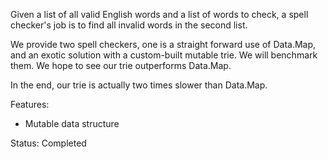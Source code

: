 Given a list of all valid English words and a list of words to check, a spell
checker's job is to find all invalid words in the second list.

We provide two spell checkers, one is a straight forward use of Data.Map, and
an exotic solution with a custom-built mutable trie. We will benchmark them.
We hope to see our trie outperforms Data.Map.

In the end, our trie is actually two times slower than Data.Map.

Features:

- Mutable data structure

Status: Completed